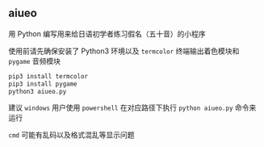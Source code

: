 ## aiueo

用 Python 编写用来给日语初学者练习假名（五十音）的小程序

使用前请先确保安装了 Python3 环境以及 `termcolor` 终端输出着色模块和 `pygame` 音频模块

```bash
pip3 install termcolor
pip3 install pygame
python3 aiueo.py
```

建议 `windows` 用户使用 `powershell` 在对应路径下执行 `python aiueo.py` 命令来运行

`cmd` 可能有乱码以及格式混乱等显示问题
